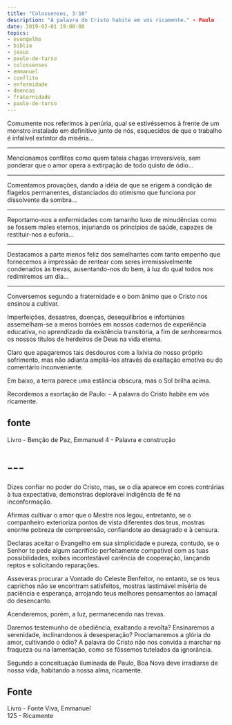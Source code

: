 ```yaml
---
title: "Colossenses, 3:16"
description: "A palavra do Cristo habite em vós ricamente." - Paulo
date: 2019-02-01 19:00:00
topics: 
- evangelho
- biblia
- jesus
- paulo-de-tarso
- colossenses
- emmanuel
- conflito
- enfermidade
- doencas
- fraternidade
- paulo-de-tarso
---
```


Comumente nos referimos à penúria, qual se estivéssemos à frente de um monstro
instalado em definitivo junto de nós, esquecidos de que o trabalho é infalível
extintor da miséria... 

***

Mencionamos conflitos como quem tateia chagas irreversíveis, sem ponderar que o
amor opera a extirpação de todo quisto de ódio... 

***

Comentamos provações, dando a idéia de que se erigem à condição de flagelos
permanentes, distanciados do otimismo que funciona por dissolvente da sombra... 

***

Reportamo-nos a enfermidades com tamanho luxo de minudências como se fossem
males eternos, injuriando os princípios de saúde, capazes de restituir-nos a
euforia... 

***

Destacamos a parte menos feliz dos semelhantes com tanto empenho que fornecemos
a impressão de rentear com seres irremissivelmente condenados às trevas,
ausentando-nos do bem, à luz do qual todos nos redimiremos um dia...

***

Conversemos segundo a fraternidade e o bom ânimo que o Cristo nos
ensinou a cultivar.

Imperfeições, desastres, doenças, desequilíbrios e infortúnios assemelham-se a
meros borrões em nossos cadernos de experiência educativa, no aprendizado da
existência transitória, a fim de senhorearmos os nossos títulos de herdeiros de
Deus na vida eterna. 

Claro que apagaremos tais desdouros com a lixívia do nosso próprio sofrimento,
mas não adianta ampliá-los através da exaltação emotiva ou do comentário
inconveniente.

Em baixo, a terra parece uma estância obscura, mas o Sol brilha acima.

Recordemos a exortação de Paulo: - A palavra do Cristo habite em vós ricamente.

## fonte
Livro - Benção de Paz, Emmanuel
4 - Palavra e construção

# ---

Dizes confiar no poder do Cristo, mas, se o dia aparece em cores contrárias
à tua expectativa, demonstras deplorável indigência de fé na inconformação.

Afirmas cultivar o amor que o Mestre nos legou, entretanto, se o
companheiro exterioriza pontos de vista diferentes dos teus, mostras enorme pobreza
de compreensão, confiando­te ao desagrado e à censura.

Declaras aceitar o Evangelho em sua simplicidade e pureza, contudo, se o
Senhor te pede algum sacrifício perfeitamente compatível com as tuas
possibilidades, exibes incontestável carência de cooperação, lançando reptos e
solicitando reparações.

Asseveras procurar a Vontade do Celeste Benfeitor, no entanto, se os teus
caprichos não se encontram satisfeitos, mostras lastimável miséria de paciência e
esperança, arrojando teus melhores pensamentos ao lamaçal do desencanto.

Acenderemos, porém, a luz, permanecendo nas trevas.

Daremos testemunho de obediência, exaltando a revolta?
Ensinaremos a serenidade, inclinando­nos à desesperação?
Proclamaremos a glória do amor, cultivando o ódio?
A palavra do Cristo não nos convida a marchar na fraqueza ou na
lamentação, como se fôssemos tutelados da ignorância.

Segundo a conceituação iluminada de Paulo, Boa Nova deve irradiar­se de
nossa vida, habitando a nossa alma, ricamente.

## Fonte
Livro - Fonte Viva, Emmanuel  
125 - Ricamente

